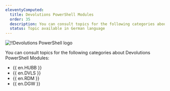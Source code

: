 ```yaml
---
eleventyComputed:
  title: Devolutions PowerShell Modules
  order: 35
  description: You can consult topics for the following categories about Devolutions PowerShell':' {{ en.HUBB }}, {{ en.DVLS }}, {{ en.DGW }} and {{ en.RDM }}
  status: Topic available in German language
---
```


![!!Devolutions PowerShell logo](https://webdevolutions.blob.core.windows.net/images/projects/powershell-module/powershell-modules-color-shadow.svg)

You can consult topics for the following categories about Devolutions PowerShell Modules:

* {{ en.HUBB }}
* {{ en.DVLS }}
* {{ en.RDM }}
* {{ en.DGW }}
